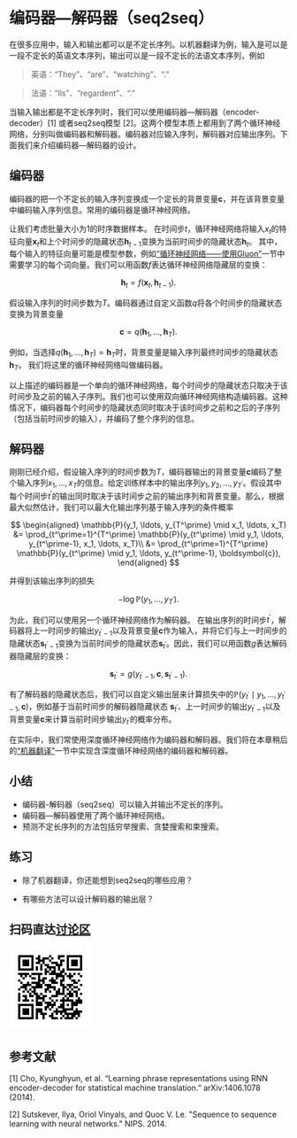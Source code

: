 # 编码器—解码器（seq2seq）

在很多应用中，输入和输出都可以是不定长序列。以机器翻译为例，输入是可以是一段不定长的英语文本序列，输出可以是一段不定长的法语文本序列，例如

> 英语：“They”、“are”、“watching”、“.”

> 法语：“Ils”、“regardent”、“.”

当输入输出都是不定长序列时，我们可以使用编码器—解码器（encoder-decoder）[1] 或者seq2seq模型 [2]。这两个模型本质上都用到了两个循环神经网络，分别叫做编码器和解码器。编码器对应输入序列，解码器对应输出序列。下面我们来介绍编码器—解码器的设计。


## 编码器

编码器的把一个不定长的输入序列变换成一个定长的背景变量$\boldsymbol{c}$，并在该背景变量中编码输入序列信息。常用的编码器是循环神经网络。

让我们考虑批量大小为1的时序数据样本。
在时间步$t$，循环神经网络将输入$x_t$的特征向量$\boldsymbol{x}_t$和上个时间步的隐藏状态$\boldsymbol{h}_{t-1}$变换为当前时间步的隐藏状态$\boldsymbol{h}_t$。
其中，每个输入的特征向量可能是模型参数，例如[“循环神经网络——使用Gluon”](../chapter_recurrent-neural-networks/rnn-gluon.md)一节中需要学习的每个词向量。我们可以用函数$f$表达循环神经网络隐藏层的变换：

$$\boldsymbol{h}_t = f(\boldsymbol{x}_t, \boldsymbol{h}_{t-1}). $$

假设输入序列的时间步数为$T$。编码器通过自定义函数$q$将各个时间步的隐藏状态变换为背景变量

$$\boldsymbol{c} =  q(\boldsymbol{h}_1, \ldots, \boldsymbol{h}_T).$$

例如，当选择$q(\boldsymbol{h}_1, \ldots, \boldsymbol{h}_T) = \boldsymbol{h}_T$时，背景变量是输入序列最终时间步的隐藏状态$\boldsymbol{h}_T$。
我们将这里的循环神经网络叫做编码器。

以上描述的编码器是一个单向的循环神经网络，每个时间步的隐藏状态只取决于该时间步及之前的输入子序列。我们也可以使用双向循环神经网络构造编码器。这种情况下，编码器每个时间步的隐藏状态同时取决于该时间步之前和之后的子序列（包括当前时间步的输入），并编码了整个序列的信息。



## 解码器

刚刚已经介绍，假设输入序列的时间步数为$T$，编码器输出的背景变量$\boldsymbol{c}$编码了整个输入序列$x_1, \ldots, x_T$的信息。给定训练样本中的输出序列$y_1, y_2, \ldots, y_{T^\prime}$。假设其中每个时间步$t^\prime$的输出同时取决于该时间步之前的输出序列和背景变量。那么，根据最大似然估计，我们可以最大化输出序列基于输入序列的条件概率

$$
\begin{aligned}
\mathbb{P}(y_1, \ldots, y_{T^\prime} \mid x_1, \ldots, x_T)
&= \prod_{t^\prime=1}^{T^\prime} \mathbb{P}(y_{t^\prime} \mid y_1, \ldots, y_{t^\prime-1}, x_1, \ldots, x_T)\\
&= \prod_{t^\prime=1}^{T^\prime} \mathbb{P}(y_{t^\prime} \mid y_1, \ldots, y_{t^\prime-1}, \boldsymbol{c}),
\end{aligned}
$$


并得到该输出序列的损失

$$- \log\mathbb{P}(y_1, \ldots, y_{T^\prime}).$$

为此，我们可以使用另一个循环神经网络作为解码器。
在输出序列的时间步$t^\prime$，解码器将上一时间步的输出$y_{t^\prime-1}$以及背景变量$\boldsymbol{c}$作为输入，并将它们与上一时间步的隐藏状态$\boldsymbol{s}_{t^\prime-1}$变换为当前时间步的隐藏状态$\boldsymbol{s}_{t^\prime}$。因此，我们可以用函数$g$表达解码器隐藏层的变换：

$$\boldsymbol{s}_{t^\prime} = g(y_{t^\prime-1}, \boldsymbol{c}, \boldsymbol{s}_{t^\prime-1}).$$

有了解码器的隐藏状态后，我们可以自定义输出层来计算损失中的$\mathbb{P}(y_{t^\prime} \mid y_1, \ldots, y_{t^\prime-1}, \boldsymbol{c})$，例如基于当前时间步的解码器隐藏状态 $\boldsymbol{s}_{t^\prime}$、上一时间步的输出$y_{t^\prime-1}$以及背景变量$\boldsymbol{c}$来计算当前时间步输出$y_{t^\prime}$的概率分布。

在实际中，我们常使用深度循环神经网络作为编码器和解码器。我们将在本章稍后的[“机器翻译”](nmt.md)一节中实现含深度循环神经网络的编码器和解码器。


## 小结

* 编码器-解码器（seq2seq）可以输入并输出不定长的序列。
* 编码器—解码器使用了两个循环神经网络。
* 预测不定长序列的方法包括穷举搜索、贪婪搜索和束搜索。


## 练习

* 除了机器翻译，你还能想到seq2seq的哪些应用？

* 有哪些方法可以设计解码器的输出层？


## 扫码直达[讨论区](https://discuss.gluon.ai/t/topic/4523)

![](../img/qr_seq2seq.svg)


## 参考文献

[1] Cho, Kyunghyun, et al. “Learning phrase representations using RNN encoder-decoder for statistical machine translation.” arXiv:1406.1078 (2014).

[2] Sutskever, Ilya, Oriol Vinyals, and Quoc V. Le. "Sequence to sequence learning with neural networks." NIPS. 2014.
